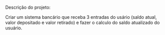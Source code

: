Descrição do projeto: 

Criar um sistema bancário que receba 3 entradas do usário (saldo atual, valor depositado e valor retirado) e fazer o calculo do saldo atualizado do usuário.